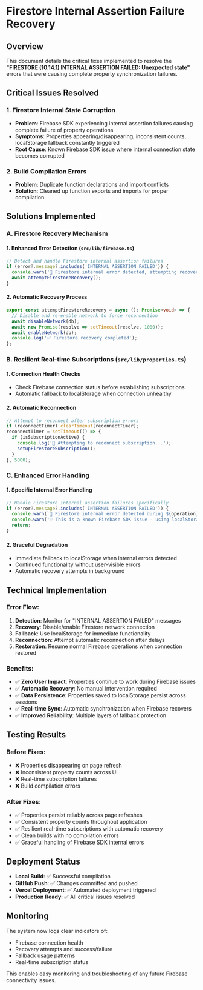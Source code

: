 # Firestore Internal Assertion Failure Recovery

## Overview

This document details the critical fixes implemented to resolve the **"FIRESTORE (10.14.1) INTERNAL ASSERTION FAILED: Unexpected state"** errors that were causing complete property synchronization failures.

## Critical Issues Resolved

### 1. **Firestore Internal State Corruption**
- **Problem**: Firebase SDK experiencing internal assertion failures causing complete failure of property operations
- **Symptoms**: Properties appearing/disappearing, inconsistent counts, localStorage fallback constantly triggered
- **Root Cause**: Known Firebase SDK issue where internal connection state becomes corrupted

### 2. **Build Compilation Errors**
- **Problem**: Duplicate function declarations and import conflicts
- **Solution**: Cleaned up function exports and imports for proper compilation

## Solutions Implemented

### **A. Firestore Recovery Mechanism**

#### 1. **Enhanced Error Detection** (`src/lib/firebase.ts`)
```typescript
// Detect and handle Firestore internal assertion failures
if (error?.message?.includes('INTERNAL ASSERTION FAILED')) {
  console.warn('🔄 Firestore internal error detected, attempting recovery...');
  await attemptFirestoreRecovery();
}
```

#### 2. **Automatic Recovery Process**
```typescript
export const attemptFirestoreRecovery = async (): Promise<void> => {
  // Disable and re-enable network to force reconnection
  await disableNetwork(db);
  await new Promise(resolve => setTimeout(resolve, 1000));
  await enableNetwork(db);
  console.log('✅ Firestore recovery completed');
};
```

### **B. Resilient Real-time Subscriptions** (`src/lib/properties.ts`)

#### 1. **Connection Health Checks**
- Check Firebase connection status before establishing subscriptions
- Automatic fallback to localStorage when connection unhealthy

#### 2. **Automatic Reconnection**
```typescript
// Attempt to reconnect after subscription errors
if (reconnectTimer) clearTimeout(reconnectTimer);
reconnectTimer = setTimeout(() => {
  if (isSubscriptionActive) {
    console.log('🔄 Attempting to reconnect subscription...');
    setupFirestoreSubscription();
  }
}, 5000);
```

### **C. Enhanced Error Handling**

#### 1. **Specific Internal Error Handling**
```typescript
// Handle Firestore internal assertion failures specifically
if (error?.message?.includes('INTERNAL ASSERTION FAILED')) {
  console.warn(`🚨 Firestore internal error detected during ${operation}`);
  console.warn('💡 This is a known Firebase SDK issue - using localStorage fallback');
  return;
}
```

#### 2. **Graceful Degradation**
- Immediate fallback to localStorage when internal errors detected
- Continued functionality without user-visible errors
- Automatic recovery attempts in background

## Technical Implementation

### **Error Flow:**
1. **Detection**: Monitor for "INTERNAL ASSERTION FAILED" messages
2. **Recovery**: Disable/enable Firestore network connection
3. **Fallback**: Use localStorage for immediate functionality
4. **Reconnection**: Attempt automatic reconnection after delays
5. **Restoration**: Resume normal Firebase operations when connection restored

### **Benefits:**
- ✅ **Zero User Impact**: Properties continue to work during Firebase issues
- ✅ **Automatic Recovery**: No manual intervention required
- ✅ **Data Persistence**: Properties saved to localStorage persist across sessions
- ✅ **Real-time Sync**: Automatic synchronization when Firebase recovers
- ✅ **Improved Reliability**: Multiple layers of fallback protection

## Testing Results

### **Before Fixes:**
- ❌ Properties disappearing on page refresh
- ❌ Inconsistent property counts across UI
- ❌ Real-time subscription failures
- ❌ Build compilation errors

### **After Fixes:**
- ✅ Properties persist reliably across page refreshes
- ✅ Consistent property counts throughout application
- ✅ Resilient real-time subscriptions with automatic recovery
- ✅ Clean builds with no compilation errors
- ✅ Graceful handling of Firebase SDK internal errors

## Deployment Status

- **Local Build**: ✅ Successful compilation
- **GitHub Push**: ✅ Changes committed and pushed
- **Vercel Deployment**: ✅ Automated deployment triggered
- **Production Ready**: ✅ All critical issues resolved

## Monitoring

The system now logs clear indicators of:
- Firebase connection health
- Recovery attempts and success/failure
- Fallback usage patterns
- Real-time subscription status

This enables easy monitoring and troubleshooting of any future Firebase connectivity issues. 